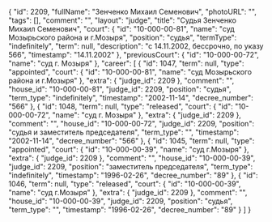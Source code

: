 {
    "id": 2209,
    "fullName": "Зенченко Михаил Семенович",
    "photoURL": "",
    "tags": [],
    "comment": "",
    "layout": "judge",
    "title": "Судья Зенченко Михаил Семенович",
    "court": {
        "id": "10-000-00-81",
        "name": "суд Мозырьского района и г.Мозыря",
        "position": "судья",
        "termType": "indefinitely",
        "term": null,
        "description": "c 14.11.2002, бессрочно, по указу 566",
        "timestamp": "14.11.2002"
    },
    "previousCourt": {
        "id": "10-000-00-72",
        "name": "суд г. Мозыря"
    },
    "career": [
        {
            "id": 1047,
            "term": null,
            "type": "appointed",
            "court": {
                "id": "10-000-00-81",
                "name": "суд Мозырьского района и г.Мозыря"
            },
            "extra": {
                "judge_id": 2209
            },
            "comment": "",
            "house_id": "10-000-00-81",
            "judge_id": 2209,
            "position": "судья",
            "term_type": "indefinitely",
            "timestamp": "2002-11-14",
            "decree_number": "566"
        },
        {
            "id": 1048,
            "term": null,
            "type": "released",
            "court": {
                "id": "10-000-00-72",
                "name": "суд г. Мозыря"
            },
            "extra": {
                "judge_id": 2209
            },
            "comment": "",
            "house_id": "10-000-00-72",
            "judge_id": 2209,
            "position": "судья и заместитель председателя",
            "term_type": "",
            "timestamp": "2002-11-14",
            "decree_number": "566"
        },
        {
            "id": 1045,
            "term": null,
            "type": "appointed",
            "court": {
                "id": "10-000-00-39",
                "name": "суд г.Мозыря"
            },
            "extra": {
                "judge_id": 2209
            },
            "comment": "",
            "house_id": "10-000-00-39",
            "judge_id": 2209,
            "position": "заместитель председателя",
            "term_type": "indefinitely",
            "timestamp": "1996-02-26",
            "decree_number": "89"
        },
        {
            "id": 1046,
            "term": null,
            "type": "released",
            "court": {
                "id": "10-000-00-39",
                "name": "суд г.Мозыря"
            },
            "extra": {
                "judge_id": 2209
            },
            "comment": "",
            "house_id": "10-000-00-39",
            "judge_id": 2209,
            "position": "судья",
            "term_type": "",
            "timestamp": "1996-02-26",
            "decree_number": "89"
        }
    ]
}